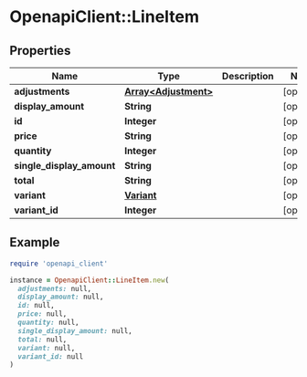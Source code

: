 # OpenapiClient::LineItem

## Properties

| Name | Type | Description | Notes |
| ---- | ---- | ----------- | ----- |
| **adjustments** | [**Array&lt;Adjustment&gt;**](Adjustment.md) |  | [optional] |
| **display_amount** | **String** |  | [optional] |
| **id** | **Integer** |  | [optional] |
| **price** | **String** |  | [optional] |
| **quantity** | **Integer** |  | [optional] |
| **single_display_amount** | **String** |  | [optional] |
| **total** | **String** |  | [optional] |
| **variant** | [**Variant**](Variant.md) |  | [optional] |
| **variant_id** | **Integer** |  | [optional] |

## Example

```ruby
require 'openapi_client'

instance = OpenapiClient::LineItem.new(
  adjustments: null,
  display_amount: null,
  id: null,
  price: null,
  quantity: null,
  single_display_amount: null,
  total: null,
  variant: null,
  variant_id: null
)
```

